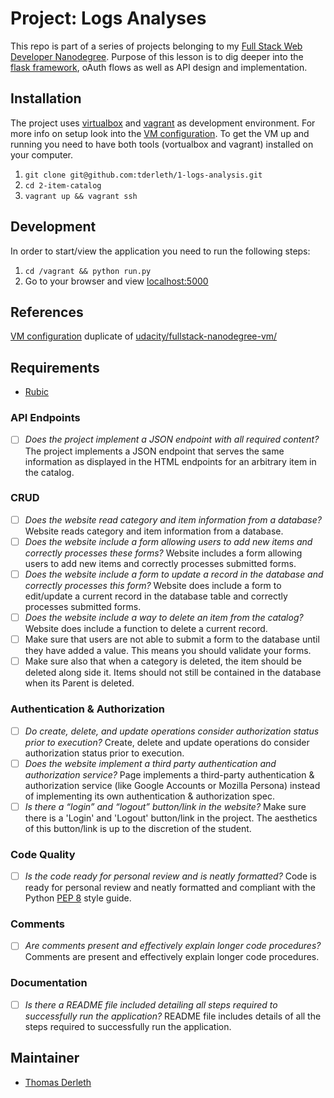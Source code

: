 # Project: Logs Analyses

This repo is part of a series of projects belonging to my [Full Stack Web Developer Nanodegree](https://eu.udacity.com/course/full-stack-web-developer-nanodegree--nd004). Purpose of this lesson is to dig deeper into the [flask framework](http://flask.pocoo.org/), oAuth flows as well as API design and implementation.  

## Installation

The project uses [virtualbox](https://www.virtualbox.org/wiki/Download_Old_Builds_5_1) and [vagrant](https://www.vagrantup.com/) as development environment. For more info on setup look into the [VM configuration](/Vagrantfile). To get the VM up and running you need to have both tools (vortualbox and vagrant) installed on your computer. 

1.  `git clone git@github.com:tderleth/1-logs-analysis.git`
2.  `cd 2-item-catalog`
3.  `vagrant up && vagrant ssh`

## Development

In order to start/view the application you need to run the following steps:

1.  `cd /vagrant && python run.py`
2.  Go to your browser and view [localhost:5000](http://localhost:5000)

## References

[VM configuration](/Vagrantfile) duplicate of [udacity/fullstack-nanodegree-vm/](https://github.com/udacity/fullstack-nanodegree-vm/blob/master/vagrant/Vagrantfile)

## Requirements

-   [Rubic](https://review.udacity.com/#!/rubrics/5/view) 

### API Endpoints

-   [ ] _Does the project implement a JSON endpoint with all required content?_ The project implements a JSON endpoint that serves the same information as displayed in the HTML endpoints for an arbitrary item in the catalog.

### CRUD

-   [ ] _Does the website read category and item information from a database?_ Website reads category and item information from a database.
-   [ ] _Does the website include a form allowing users to add new items and correctly processes these forms?_ Website includes a form allowing users to add new items and correctly processes submitted forms.
-   [ ] _Does the website include a form to update a record in the database and correctly processes this form?_ Website does include a form to edit/update a current record in the database table and correctly processes submitted forms.
-   [ ] _Does the website include a way to delete an item from the catalog?_ Website does include a function to delete a current record.
-   [ ] Make sure that users are not able to submit a form to the database until they have added a value. This means you should validate your forms.
-   [ ] Make sure also that when a category is deleted, the item should be deleted along side it. Items should not still be contained in the database when its Parent is deleted.

### Authentication & Authorization

-   [ ] _Do create, delete, and update operations consider authorization status prior to execution?_ Create, delete and update operations do consider authorization status prior to execution.
-   [ ] _Does the website implement a third party authentication and authorization service?_ Page implements a third-party authentication & authorization service (like Google Accounts or Mozilla Persona) instead of implementing its own authentication & authorization spec.
-   [ ] _Is there a “login” and “logout” button/link in the website?_ Make sure there is a 'Login' and 'Logout' button/link in the project. The aesthetics of this button/link is up to the discretion of the student.

### Code Quality

-   [ ] _Is the code ready for personal review and is neatly formatted?_ Code is ready for personal review and neatly formatted and compliant with the Python [PEP 8](https://www.python.org/dev/peps/pep-0008/) style guide.

### Comments

-   [ ] _Are comments present and effectively explain longer code procedures?_ Comments are present and effectively explain longer code procedures.

### Documentation

-   [ ] _Is there a README file included detailing all steps required to successfully run the application?_ README file includes details of all the steps required to successfully run the application.

## Maintainer

-   [Thomas Derleth](mailto:thomas.derleth@moovel.com)
